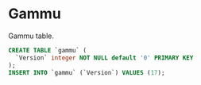 # Gammu
Gammu table.

```sql
CREATE TABLE `gammu` (
  `Version` integer NOT NULL default '0' PRIMARY KEY
);
INSERT INTO `gammu` (`Version`) VALUES (17);
```
